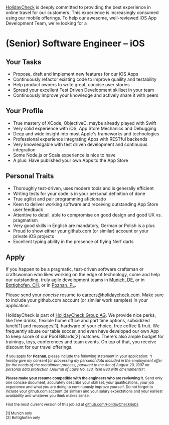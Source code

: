 [HolidayCheck](http://www.holidaycheck.de/) is deeply committed to providing the best experience in online travel for our customers. This experience is increasingly consumed using our mobile offerings. To help our awesome, well-reviewed iOS App Development Team, we're looking for a

# (Senior) Software Engineer – iOS

## Your Tasks
- Propose, draft and implement new features for our iOS Apps
- Continuously refactor existing code to improve quaility and testability
- Help product owners to write great, concise user stories
- Spread your excellent Test Driven Development skillset in your team
- Continuously improve your knowledge and actively share it with peers

## Your Profile
- True mastery of XCode, ObjectiveC, maybe already played with Swift
- Very solid experience with iOS, App Store Mechanics and Debugging
- Deep and wide insight into most Apple's frameworks and technologies
- Professional experience integrating Apps with RESTful backends
- Very knowledgable with test driven development and continuous integration
- Some Node.js or Scala experience is nice to have
- A plus: Have published your own Apps to the App Store

## Personal Traits
- Thoroughly test-driven, uses modern tools and is generally efficient
- Writing tests for your code is in your personal definition of done
- True agilist and pair programming aficionado
- Keen to deliver working software and receiving outstanding App Store user feedback
- Attentive to detail, able to compromise on good design and good UX vs. pragmatism
- Very good skills in English are mandatory, German or Polish is a plus
- Proud to show either your github.com (or similar) account or your private iOS projects
- Excellent typing ability in the presence of flying Nerf darts

## Apply

If you happen to be a pragmatic, test-driven software craftsman or craftswoman who likes working on the edge of technology, come and help our outstanding, truly agile development teams in [Munich, DE](https://goo.gl/maps/2KKGh), or in [Bottighofen, CH](https://goo.gl/maps/X7bZ3), or in [Poznan, PL](https://goo.gl/maps/AiHKJ).

Please send your *concise* resume to [careers@holidaycheck.com](mailto:careers@holidaycheck.com). Make sure to include your github.com account (or similar work samples) in your application.

HolidayCheck is part of [HolidayCheck Group AG](https://www.holidaycheckgroup.com/). We provide nice perks, like free drinks, flexible home office and part time options, subsidized lunch[1] and massages[1], hardware of your choice, free coffee & fruit. We frequently abuse our table soccer, and even have developed our own App to keep score of our Pool Billards[2] matches. There's also ample budget for trainings, toys, conferences and team events. On top of that, you receive discount for our travel offerings.

<sub>If you apply for **Poznan**, please include the following statement in your application: *"I hereby give my consent for processing my personal data included in the employment offer for the needs of the recruitment process, pursuant to the Act of August 29, 1997 on personal data protection (Journal of Laws No. 133, item 883 with amendments)".*</sub>


<sub>**Please make your resume compatible with the engineers who are reviewing it.** Send only one concise document, accurately describe your skill set, your qualifications, your job experience and what you are doing to continuously improve yourself. Do not forget to include your github.com account (or similar) and your salary expectations and your earliest availability and whatever you think makes sense.</sub>


<sub>Find the most current version of this job ad at [github.com/HolidayCheck/jobs](github.com/HolidayCheck/jobs)</sub>

<sub>
[1] Munich only<br/>
[2] Bottighofen only
</sub>
